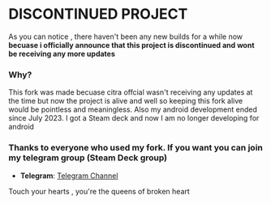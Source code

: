 **DISCONTINUED PROJECT**
==============


As you can notice , there haven't been any new builds for a while now **becuase i officially announce that this project is discontinued and wont be receiving any more updates** 

### Why?

This fork was made becuase citra offcial wasn't receiving any updates at the time but now the project is alive and well so keeping this fork alive would be pointless and meaningless. 
Also my android development ended since July 2023. I got a Steam deck and now I am no longer developing for android

### Thanks to everyone who used my fork. If you want you can join my telegram group (Steam Deck group)

* __Telegram__: [Telegram Channel](https://t.me/joinchat/lTkg6yC6pQAxNzM0)

Touch your hearts , you're the queens of broken heart
